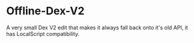 # Offline-Dex-V2

A very small Dex V2 edit that makes it always fall back onto it's old API, it has LocalScript compatibility.

